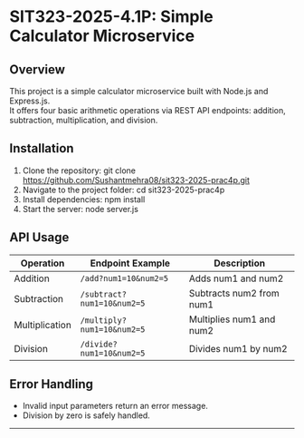 # SIT323-2025-4.1P: Simple Calculator Microservice

## Overview
This project is a simple calculator microservice built with Node.js and Express.js.  
It offers four basic arithmetic operations via REST API endpoints: addition, subtraction, multiplication, and division.

## Installation
1. Clone the repository:
    git clone https://github.com/Sushantmehra08/sit323-2025-prac4p.git
2. Navigate to the project folder:
    cd sit323-2025-prac4p
3. Install dependencies:
    npm install
4. Start the server:
    node server.js

## API Usage
| Operation       | Endpoint Example                          | Description                       |
|-----------------|-------------------------------------------|-----------------------------------|
| Addition        | `/add?num1=10&num2=5`                     | Adds num1 and num2                |
| Subtraction     | `/subtract?num1=10&num2=5`                | Subtracts num2 from num1          |
| Multiplication  | `/multiply?num1=10&num2=5`                | Multiplies num1 and num2          |
| Division        | `/divide?num1=10&num2=5`                  | Divides num1 by num2              |

## Error Handling
- Invalid input parameters return an error message.
- Division by zero is safely handled.

---

